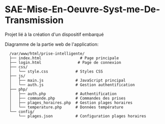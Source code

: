 # SAE-Mise-En-Oeuvre-Syst-me-De-Transmission
Projet lié à la création d'un dispositif embarqué

Diagramme de la partie web de l'application:
```
  /var/www/html/prise-intelligente/
  ├── index.html                 # Page principale
  ├── login.html                # Page de connexion
  ├── css/
  │   └── style.css            # Styles CSS
  ├── js/
  │   ├── main.js              # JavaScript principal
  │   └── auth.js              # Gestion authentification
  ├── php/
  │   ├── auth.php             # Authentification
  │   ├── commande.php         # Commandes des prises
  │   ├── plages_horaires.php  # Gestion plages horaires
  │   └── temperature.php      # Données température
  └── config/
      └── plages.json          # Configuration plages horaires
```
